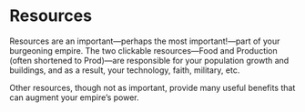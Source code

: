 # Resources

Resources are an important&mdash;perhaps the most important!&mdash;part of your burgeoning empire. The two clickable resources&mdash;Food and Production (often shortened to Prod)&mdash;are responsible for your population growth and buildings, and as a result, your technology, faith, military, etc.

Other resources, though not as important, provide many useful benefits that can augment your empire’s power.
